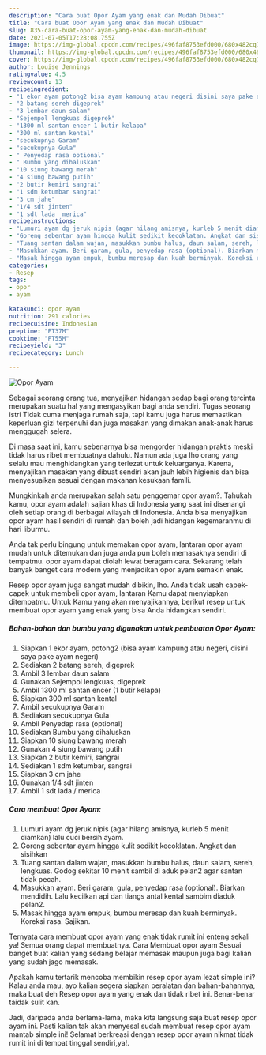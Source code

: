 ```yaml
---
description: "Cara buat Opor Ayam yang enak dan Mudah Dibuat"
title: "Cara buat Opor Ayam yang enak dan Mudah Dibuat"
slug: 835-cara-buat-opor-ayam-yang-enak-dan-mudah-dibuat
date: 2021-07-05T17:28:08.755Z
image: https://img-global.cpcdn.com/recipes/496faf8753efd000/680x482cq70/opor-ayam-foto-resep-utama.jpg
thumbnail: https://img-global.cpcdn.com/recipes/496faf8753efd000/680x482cq70/opor-ayam-foto-resep-utama.jpg
cover: https://img-global.cpcdn.com/recipes/496faf8753efd000/680x482cq70/opor-ayam-foto-resep-utama.jpg
author: Louise Jennings
ratingvalue: 4.5
reviewcount: 13
recipeingredient:
- "1 ekor ayam potong2 bisa ayam kampung atau negeri disini saya pake ayam negeri"
- "2 batang sereh digeprek"
- "3 lembar daun salam"
- "Sejempol lengkuas digeprek"
- "1300 ml santan encer 1 butir kelapa"
- "300 ml santan kental"
- "secukupnya Garam"
- "secukupnya Gula"
- " Penyedap rasa optional"
- " Bumbu yang dihaluskan"
- "10 siung bawang merah"
- "4 siung bawang putih"
- "2 butir kemiri sangrai"
- "1 sdm ketumbar sangrai"
- "3 cm jahe"
- "1/4 sdt jinten"
- "1 sdt lada  merica"
recipeinstructions:
- "Lumuri ayam dg jeruk nipis (agar hilang amisnya, kurleb 5 menit diamkan) lalu cuci bersih ayam."
- "Goreng sebentar ayam hingga kulit sedikit kecoklatan. Angkat dan sisihkan"
- "Tuang santan dalam wajan, masukkan bumbu halus, daun salam, sereh, lengkuas. Godog sekitar 10 menit sambil di aduk pelan2 agar santan tidak pecah."
- "Masukkan ayam. Beri garam, gula, penyedap rasa (optional). Biarkan mendidih. Lalu kecilkan api dan tiangs antal kental sambim diaduk pelan2."
- "Masak hingga ayam empuk, bumbu meresap dan kuah berminyak. Koreksi rasa. Sajikan."
categories:
- Resep
tags:
- opor
- ayam

katakunci: opor ayam 
nutrition: 291 calories
recipecuisine: Indonesian
preptime: "PT37M"
cooktime: "PT55M"
recipeyield: "3"
recipecategory: Lunch

---
```



![Opor Ayam](https://img-global.cpcdn.com/recipes/496faf8753efd000/680x482cq70/opor-ayam-foto-resep-utama.jpg)

Sebagai seorang orang tua, menyajikan hidangan sedap bagi orang tercinta merupakan suatu hal yang mengasyikan bagi anda sendiri. Tugas seorang istri Tidak cuma menjaga rumah saja, tapi kamu juga harus memastikan keperluan gizi terpenuhi dan juga masakan yang dimakan anak-anak harus menggugah selera.

Di masa  saat ini, kamu sebenarnya bisa mengorder hidangan praktis meski tidak harus ribet membuatnya dahulu. Namun ada juga lho orang yang selalu mau menghidangkan yang terlezat untuk keluarganya. Karena, menyajikan masakan yang dibuat sendiri akan jauh lebih higienis dan bisa menyesuaikan sesuai dengan makanan kesukaan famili. 



Mungkinkah anda merupakan salah satu penggemar opor ayam?. Tahukah kamu, opor ayam adalah sajian khas di Indonesia yang saat ini disenangi oleh setiap orang di berbagai wilayah di Indonesia. Anda bisa menyajikan opor ayam hasil sendiri di rumah dan boleh jadi hidangan kegemaranmu di hari liburmu.

Anda tak perlu bingung untuk memakan opor ayam, lantaran opor ayam mudah untuk ditemukan dan juga anda pun boleh memasaknya sendiri di tempatmu. opor ayam dapat diolah lewat beragam cara. Sekarang telah banyak banget cara modern yang menjadikan opor ayam semakin enak.

Resep opor ayam juga sangat mudah dibikin, lho. Anda tidak usah capek-capek untuk membeli opor ayam, lantaran Kamu dapat menyiapkan ditempatmu. Untuk Kamu yang akan menyajikannya, berikut resep untuk membuat opor ayam yang enak yang bisa Anda hidangkan sendiri.

<!--inarticleads1-->

##### Bahan-bahan dan bumbu yang digunakan untuk pembuatan Opor Ayam:

1. Siapkan 1 ekor ayam, potong2 (bisa ayam kampung atau negeri, disini saya pake ayam negeri)
1. Sediakan 2 batang sereh, digeprek
1. Ambil 3 lembar daun salam
1. Gunakan Sejempol lengkuas, digeprek
1. Ambil 1300 ml santan encer (1 butir kelapa)
1. Siapkan 300 ml santan kental
1. Ambil secukupnya Garam
1. Sediakan secukupnya Gula
1. Ambil  Penyedap rasa (optional)
1. Sediakan  Bumbu yang dihaluskan
1. Siapkan 10 siung bawang merah
1. Gunakan 4 siung bawang putih
1. Siapkan 2 butir kemiri, sangrai
1. Sediakan 1 sdm ketumbar, sangrai
1. Siapkan 3 cm jahe
1. Gunakan 1/4 sdt jinten
1. Ambil 1 sdt lada / merica




<!--inarticleads2-->

##### Cara membuat Opor Ayam:

1. Lumuri ayam dg jeruk nipis (agar hilang amisnya, kurleb 5 menit diamkan) lalu cuci bersih ayam.
1. Goreng sebentar ayam hingga kulit sedikit kecoklatan. Angkat dan sisihkan
1. Tuang santan dalam wajan, masukkan bumbu halus, daun salam, sereh, lengkuas. Godog sekitar 10 menit sambil di aduk pelan2 agar santan tidak pecah.
1. Masukkan ayam. Beri garam, gula, penyedap rasa (optional). Biarkan mendidih. Lalu kecilkan api dan tiangs antal kental sambim diaduk pelan2.
1. Masak hingga ayam empuk, bumbu meresap dan kuah berminyak. Koreksi rasa. Sajikan.




Ternyata cara membuat opor ayam yang enak tidak rumit ini enteng sekali ya! Semua orang dapat membuatnya. Cara Membuat opor ayam Sesuai banget buat kalian yang sedang belajar memasak maupun juga bagi kalian yang sudah jago memasak.

Apakah kamu tertarik mencoba membikin resep opor ayam lezat simple ini? Kalau anda mau, ayo kalian segera siapkan peralatan dan bahan-bahannya, maka buat deh Resep opor ayam yang enak dan tidak ribet ini. Benar-benar taidak sulit kan. 

Jadi, daripada anda berlama-lama, maka kita langsung saja buat resep opor ayam ini. Pasti kalian tak akan menyesal sudah membuat resep opor ayam mantab simple ini! Selamat berkreasi dengan resep opor ayam nikmat tidak rumit ini di tempat tinggal sendiri,ya!.


